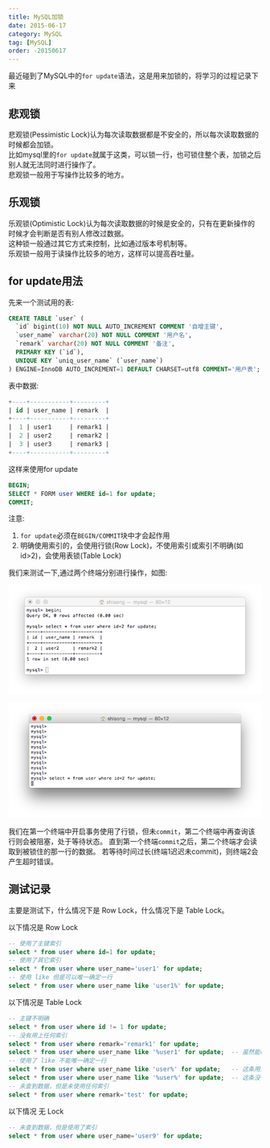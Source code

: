 ```yaml
---
title: MySQL加锁
date: 2015-06-17
category: MySQL
tag: [MySQL]
order: -20150617
---
```


最近碰到了MySQL中的`for update`语法，这是用来加锁的，将学习的过程记录下来


## 悲观锁
悲观锁(Pessimistic Lock)认为每次读取数据都是不安全的，所以每次读取数据的时候都会加锁。  
比如mysql里的`for update`就属于这类，可以锁一行，也可锁住整个表，加锁之后别人就无法同时进行操作了。  
悲观锁一般用于写操作比较多的地方。

## 乐观锁
乐观锁(Optimistic Lock)认为每次读取数据的时候是安全的，只有在更新操作的时候才会判断是否有别人修改过数据。  
这种锁一般通过其它方式来控制，比如通过版本号机制等。  
乐观锁一般用于读操作比较多的地方，这样可以提高吞吐量。

## for update用法
先来一个测试用的表:

```sql
CREATE TABLE `user` (
  `id` bigint(10) NOT NULL AUTO_INCREMENT COMMENT '自增主键',
  `user_name` varchar(20) NOT NULL COMMENT '用户名',
  `remark` varchar(20) NOT NULL COMMENT '备注',
  PRIMARY KEY (`id`),
  UNIQUE KEY `uniq_user_name` (`user_name`)
) ENGINE=InnoDB AUTO_INCREMENT=1 DEFAULT CHARSET=utf8 COMMENT='用户表';
```
表中数据:

```sql
+----+-----------+---------+
| id | user_name | remark  |
+----+-----------+---------+
|  1 | user1     | remark1 |
|  2 | user2     | remark2 |
|  3 | user3     | remark3 |
+----+-----------+---------+
```
这样来使用for update

```sql
BEGIN;
SELECT * FORM user WHERE id=1 for update;
COMMIT;
```
注意:  

1. `for update`必须在`BEGIN/COMMIT`块中才会起作用
2. 明确使用索引的，会使用行锁(Row Lock)，不使用索引或索引不明确(如id>2)，会使用表锁(Table Lock)

我们来测试一下,通过两个终端分别进行操作，如图:  

![测试图片1](./img/lock1.png)

![测试图片2](./img/lock2.png)

我们在第一个终端中开启事务使用了行锁，但未`commit`，第二个终端中再查询该行则会被阻塞，处于等待状态。
直到第一个终端`commit`之后，第二个终端才会读取到被锁住的那一行的数据。
若等待时间过长(终端1迟迟未commit)，则终端2会产生超时错误。

## 测试记录
主要是测试下，什么情况下是 Row Lock，什么情况下是 Table Lock。  

以下情况是 Row Lock

```sql
-- 使用了主键索引
select * from user where id=1 for update;
-- 使用了其它索引
select * from user where user_name='user1' for update;
-- 使用 like 但是可以唯一确定一行
select * from user where user_name like 'user1%' for update;
```

以下情况是 Table Lock

```sql
-- 主键不明确
select * from user where id != 1 for update;
-- 没有用上任何索引
select * from user where remark='remark1' for update;
select * from user where user_name like '%user1' for update;  -- 虽然能确定一行，但是没用上索引
-- 使用了 like 不能唯一确定一行
select * from user where user_name like 'user%' for update;   -- 这条用上了索引
select * from user where user_name like '%user%' for update;  -- 这条没有用上索引
-- 未查到数据，但是未使用任何索引
select * from user where remark='test' for update;
```

以下情况 无 Lock

```sql
-- 未查到数据，但是使用了索引
select * from user where user_name='user9' for update;
```
